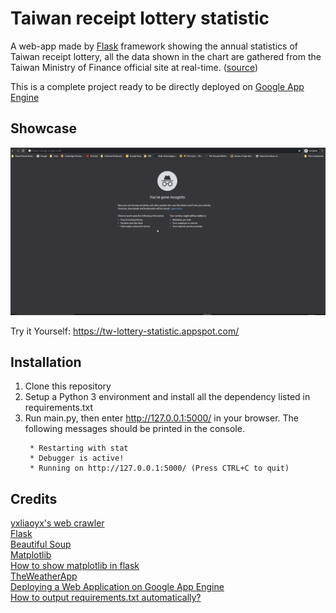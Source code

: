 Taiwan receipt lottery statistic
=====
A web-app made by [Flask](https://github.com/pallets/flask) framework showing the annual statistics of  Taiwan receipt lottery, all the data shown in the chart are gathered from the Taiwan Ministry of Finance official site at real-time. ([source](https://www.etax.nat.gov.tw/etw-main/web/ETW183W1/))  

This is a complete project ready to be directly deployed on [Google App Engine](https://cloud.google.com/appengine/)


Showcase
----------
![](https://raw.githubusercontent.com/314pies/Taiwan-receipt-lottery-statistic/master/Showcase.gif)

Try it Yourself: https://tw-lottery-statistic.appspot.com/


Installation
----------------
1. Clone this repository
2. Setup a Python 3 environment and install all the dependency listed in requirements.txt
3.  Run main.py, then enter http://127.0.0.1:5000/  in your browser. 
The following messages should be printed in the console.
    ```
     * Restarting with stat
     * Debugger is active!
     * Running on http://127.0.0.1:5000/ (Press CTRL+C to quit)
    ```


Credits
------------
[yxliaoyx's web crawler](https://github.com/yxliaoyx/Python-homework/blob/master/Final%20Project/Final_Project.py)  
[Flask](https://github.com/pallets/flask)  
[Beautiful Soup](https://www.crummy.com/software/BeautifulSoup/bs4/doc/)  
[Matplotlib](https://matplotlib.org/)  
[How to show matplotlib in flask](https://stackoverflow.com/questions/50728328/python-how-to-show-matplotlib-in-flask)  
[TheWeatherApp](https://github.com/tristanga/WeatherApp_FullCode)  
[Deploying a Web Application on Google App Engine](https://youtu.be/j_zD8jfVQJ4)  
[How to output requirements.txt automatically?](https://stackoverflow.com/questions/29715249/is-there-any-way-to-output-requirements-txt-automatically)  
